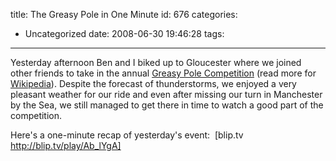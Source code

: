 title: The Greasy Pole in One Minute
id: 676
categories:
  - Uncategorized
date: 2008-06-30 19:46:28
tags:
---

Yesterday afternoon Ben and I biked up to Gloucester where we joined other friends to take in the annual [Greasy Pole Competition](http://www.stpetersfiesta.org/gpmain.htm) (read more for [Wikipedia](http://en.wikipedia.org/wiki/The_Greasy_Pole)). Despite the forecast of thunderstorms, we enjoyed a very pleasant weather for our ride and even after missing our turn in Manchester by the Sea, we still managed to get there in time to watch a good part of the competition. 

Here&#039;s a one-minute recap of yesterday&#039;s event: 
[blip.tv http://blip.tv/play/Ab_lYgA]